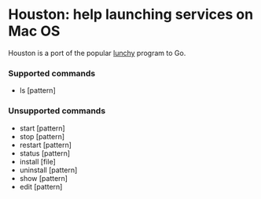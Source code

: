 # Houston: help launching services on Mac OS

Houston is a port of the popular
[lunchy](https://github.com/eddiezane/lunchy/) program to Go.

### Supported commands

  - ls [pattern]

### Unsupported commands

  - start [pattern]
  - stop [pattern]
  - restart [pattern]
  - status [pattern]
  - install [file]
  - uninstall [pattern]
  - show [pattern]
  - edit [pattern]

